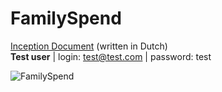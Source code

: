 # FamilySpend

<a href="https://github.com/kennyverheyden/FamilySpend/tree/main/Docs">Inception Document</a> (written in Dutch)<br>
<strong>Test user</strong> | login: test@test.com | password: test

![FamilySpend](https://user-images.githubusercontent.com/54863392/232093781-53c597c1-fcd7-402f-be36-4bb2dc6063c0.png)
